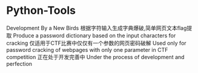 #  Python-Tools
Development By a New Birds
根据字符输入生成字典爆破,简单网页文本flag提取
Produce a password dictionary based on the input characters for cracking
仅适用于CTF比赛中仅仅有一个参数的网页密码破解
Used only for password cracking of webpages with only one parameter in CTF competition
正在处于开发完善中
Under the process of development and perfection
